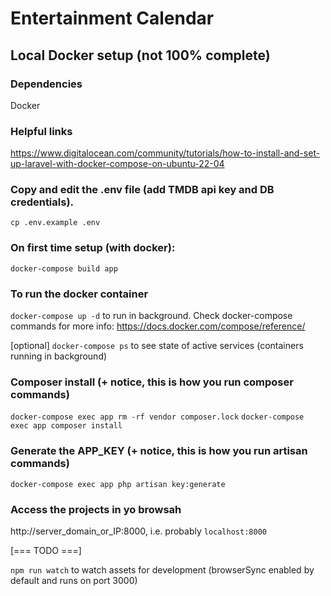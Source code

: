 # Entertainment Calendar 

## Local Docker setup (not 100% complete)

### Dependencies
  Docker
  
### Helpful links
  https://www.digitalocean.com/community/tutorials/how-to-install-and-set-up-laravel-with-docker-compose-on-ubuntu-22-04 

### Copy and edit the .env file (add TMDB api key and DB credentials). 

`cp .env.example .env`

### On first time setup (with docker):

`docker-compose build app`

### To run the docker container

`docker-compose up -d` to run in background. Check docker-compose commands for more info: https://docs.docker.com/compose/reference/ 

[optional] `docker-compose ps` to see state of active services (containers running in background)

### Composer install (+ notice, this is how you run composer commands)

`docker-compose exec app rm -rf vendor composer.lock`
`docker-compose exec app composer install`

### Generate the APP_KEY (+ notice, this is how you run artisan commands)

`docker-compose exec app php artisan key:generate`

### Access the projects in yo browsah

http://server_domain_or_IP:8000, i.e. probably `localhost:8000`


[=== TODO ===]

`npm run watch` to watch assets for development (browserSync enabled by default and runs on port 3000)
